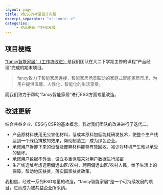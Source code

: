 ```yaml
---
layout: page
title: 对ESG的考量设计实践
excerpt_separator: "<!--more-->"
categories:
     - 作品更新 可持续发展
---
```


<!--more-->


## 项目梗概
[“fancy智能家居”（工作坊改进）](https://gitee.com/KYXTWX/PM_service-design/blob/master/README.md)是我们团队在大二下学期主修的课程“产品经理”完成的期末项目。
> fancy致力于智能家居连接，智能家居场景联动的家庭式智能家居市场，为用户提供温馨，人性化，智能化的生活享受。

而我们致力于帮助“fancy智能家居”进行ESG方面考量改造。

## 改进更新

结合共益企业、ESG与CSR的基本概念，我对我们团队的改进进行了迭代二。
* 产品原材料使用无公害化材料，低成本原料加低能耗研发技术，使整个生产线达到一个绿色排放的效果，帮助制造工厂成为绿色企业。
* 承诺用户拆卸下来的设备及废弃材料能够有效回收，减少对环境产生难以承受的破坏。
* 承诺用户数据不外泄，设立多重保障来对用户数据进行加密
* 生产线选址考虑选用偏远山区/农村，聘用偏远山区/农村人民，给予生活上的保障，帮助地区扶贫，落实国家扶贫政策。



我相信，经过一系列ESG考量的改造，“fancy智能家居”是一个可持续发展的项目，进而成为被共益企业所采纳。
